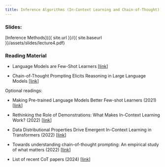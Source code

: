 ```yaml
---
title: Inference Algorithms (In-Context Learning and Chain-of-Thought) (September 23)
---
```


### Slides: 

[Inference Methods]({{ site.url }}/{{ site.baseurl }}/assets/slides/lecture4.pdf)

### Reading Material 
- Language Models are Few-Shot Learners [[link](https://arxiv.org/abs/2005.14165)]

- Chain-of-Thought Prompting Elicits Reasoning in Large Language Models [[link](https://arxiv.org/abs/2201.11903)]

Optional readings:

- Making Pre-trained Language Models Better Few-shot Learners (2021) [[link](https://arxiv.org/abs/2012.15723)]

- Rethinking the Role of Demonstrations: What Makes In-Context Learning Work? (2022) [[link](https://aclanthology.org/2022.emnlp-main.759/)]

- Data Distributional Properties Drive Emergent In-Context Learning in Transformers (2022) [[link](https://arxiv.org/pdf/2205.05055)]

- Towards understanding chain-of-thought prompting: An empirical study of what matters (2022) [[link](https://arxiv.org/abs/2212.10001)]

- List of recent CoT papers (2024) [[link](https://github.com/Timothyxxx/Chain-of-ThoughtsPapers)]

